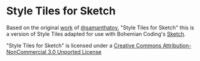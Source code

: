 # Style Tiles for Sketch
Based on the original [work](http://styletil.es/) of [@samanthatoy](http://twiter.com/samanthatoy), "Style Tiles for Sketch" this is a version of Style Tiles adapted for use with Bohemian Coding's [Sketch](http://www.bohemiancoding.com/sketch/).


"Style Tiles for Sketch" is licensed under a [Creative Commons Attribution-NonCommercial 3.0 Unported License](http://creativecommons.org/licenses/by-nc/3.0/)
